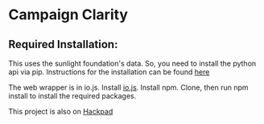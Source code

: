 Campaign Clarity
========
Required Installation: 
----------------------
This uses the sunlight foundation's data. So, you need to install the python api via pip. 
Instructions for the installation can be found [here](http://sunlightfoundation.com/blog/2012/02/13/introducing-python-sunlight)

The web wrapper is in io.js. Install [io.js](https://iojs.org/en/index.html). Install npm. 
Clone, then run npm install to install the required packages. 

This project is also on [Hackpad](https://opendatadaydc.hackpad.com/Correlation-between-Money-and-Votes-rK20nNdsVlc)
